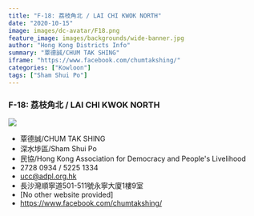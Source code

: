 ```yaml
---
title: "F-18: 荔枝角北 / LAI CHI KWOK NORTH"
date: "2020-10-15"
image: images/dc-avatar/F18.png
feature_image: images/backgrounds/wide-banner.jpg
author: "Hong Kong Districts Info"
summary: "覃德誠/CHUM TAK SHING"
iframe: "https://www.facebook.com/chumtakshing/"
categories: ["Kowloon"]
tags: ["Sham Shui Po"]
---
```


### F-18: 荔枝角北 / LAI CHI KWOK NORTH  
![](/images/dc-avatar/F18.png)  

 - 覃德誠/CHUM TAK SHING  
 - 深水埗區/Sham Shui Po  
 - 民協/Hong Kong Association for Democracy and People's Livelihood  
 - 2728 0934 / 5225 1334  
 - ucc@adpl.org.hk  
 - 長沙灣順寧道501-511號永寧大廈1樓9室  
 - [No other website provided]  
 - https://www.facebook.com/chumtakshing/
